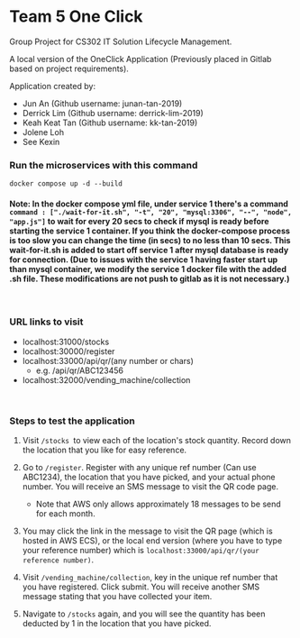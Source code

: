 # Team 5 One Click
Group Project for CS302 IT Solution Lifecycle Management.

A local version of the OneClick Application (Previously placed in Gitlab based on project requirements).

Application created by:
- Jun An (Github username: junan-tan-2019)
- Derrick Lim (Github username: derrick-lim-2019)
- Keah Keat Tan (Github username: kk-tan-2019)
- Jolene Loh
- See Kexin

### Run the microservices with this command
```
docker compose up -d --build
```
#### Note: In the docker compose yml file, under service 1 there's a command `command : ["./wait-for-it.sh", "-t", "20", "mysql:3306", "--", "node", "app.js"]` to wait for every 20 secs to check if mysql is ready before starting the service 1 container. If you think the docker-compose process is too slow you can change the time (in secs) to no less than 10 secs. This wait-for-it.sh is added to start off service 1 after mysql database is ready for connection. (Due to issues with the service 1 having faster start up than mysql container, we modify the service 1 docker file with the added .sh file. These modifications are not push to gitlab as it is not necessary.)

<br>

### URL links to visit
* localhost:31000/stocks
* localhost:30000/register
* localhost:33000/api/qr/(any number or chars)
    * e.g. /api/qr/ABC123456
* localhost:32000/vending_machine/collection

<br>

### Steps to test the application
1. Visit `/stocks `to view each of the location's stock quantity. Record down the location that you like for easy reference.

2. Go to `/register`. Register with any unique ref number (Can use ABC1234), the location that you have picked, and your actual phone number. You will receive an SMS message to visit the QR code page.
    * Note that AWS only allows approximately 18 messages to be send for each month.

3. You may click the link in the message to visit the QR page (which is hosted in AWS ECS), or the local end version (where you have to type your reference number) which is `localhost:33000/api/qr/(your reference number)`.

4. Visit `/vending_machine/collection`, key in the unique ref number that you have registered. Click submit. You will receive another SMS message stating that you have collected your item.

5. Navigate to `/stocks` again, and you will see the quantity has been deducted by 1 in the location that you have picked.


